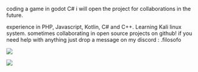 coding a game in godot C#
i will open the project for collaborations in the future.

experience in PHP, Javascript, Kotlin, C# and C++. Learning Kali linux system.
sometimes collaborating in open source projects on github!
if you need help with anything just drop a message on my discord : .filosofo


![](https://komarev.com/ghpvc/?username=JjJjJose)

![](https://www.holopin.io/hacktoberfest2024/userbadge/cm1q45n82248530clgpd5bs2fs?balloons=true)
